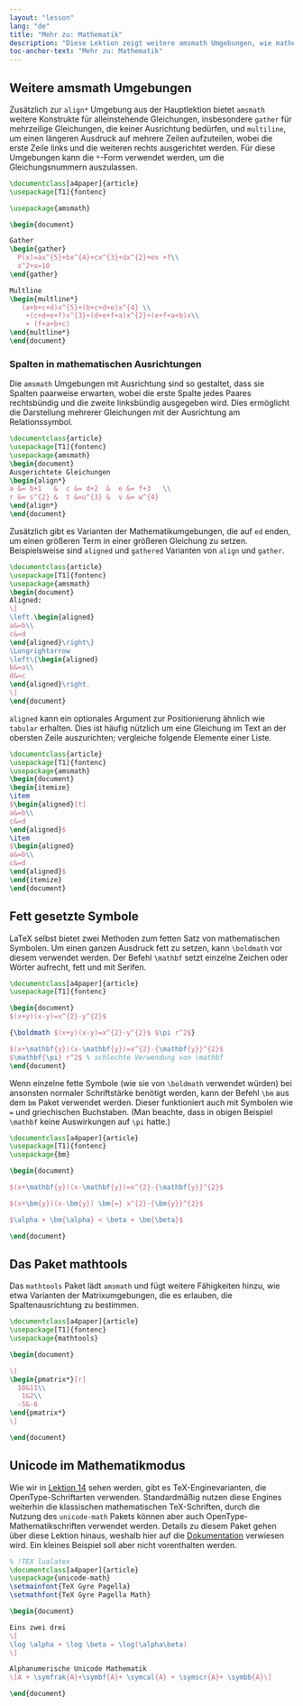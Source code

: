 ```yaml
---
layout: "lesson"
lang: "de"
title: "Mehr zu: Mathematik"
description: "Diese Lektion zeigt weitere amsmath Umgebungen, wie mathematische Inhalte fett gesetzt werden können, das Erweiterungspaket mathtools und die Verwendung von Unicode-Eingaben im Mathematikmodus"
toc-anchor-text: "Mehr zu: Mathematik"
---
```


## Weitere amsmath Umgebungen

Zusätzlich zur `align*` Umgebung aus der Hauptlektion bietet `amsmath` weitere
Konstrukte für alleinstehende Gleichungen, insbesondere `gather` für mehrzeilige
Gleichungen, die keiner Ausrichtung bedürfen, und `multiline`, um einen längeren
Ausdruck auf mehrere Zeilen aufzuteilen, wobei die erste Zeile links
und die weiteren rechts ausgerichtet werden. Für diese Umgebungen kann die
`*`-Form verwendet werden, um die Gleichungsnummern auszulassen.

```latex
\documentclass[a4paper]{article}
\usepackage[T1]{fontenc}

\usepackage{amsmath}

\begin{document}

Gather
\begin{gather}
  P(x)=ax^{5}+bx^{4}+cx^{3}+dx^{2}+ex +f\\
  x^2+x=10
\end{gather}

Multline
\begin{multline*}
   (a+b+c+d)x^{5}+(b+c+d+e)x^{4} \\
    +(c+d+e+f)x^{3}+(d+e+f+a)x^{2}+(e+f+a+b)x\\
    + (f+a+b+c)
\end{multline*}
\end{document}
```

### Spalten in mathematischen Ausrichtungen

Die `amsmath` Umgebungen mit Ausrichtung sind so gestaltet, dass sie Spalten
paarweise erwarten, wobei die erste Spalte jedes Paares rechtsbündig und die
zweite linksbündig ausgegeben wird. Dies ermöglicht die Darstellung mehrerer
Gleichungen mit der Ausrichtung am Relationssymbol.


```latex
\documentclass{article}
\usepackage[T1]{fontenc}
\usepackage{amsmath}
\begin{document}
Ausgerichtete Gleichungen
\begin{align*}
a &= b+1   &  c &= d+2  &  e &= f+3   \\
r &= s^{2} &  t &=u^{3} &  v &= w^{4}
\end{align*}
\end{document}
```

Zusätzlich gibt es Varianten der Mathematikumgebungen, die auf `ed` enden, um
einen größeren Term in einer größeren Gleichung zu setzen. Beispielsweise sind
`aligned` und `gathered` Varianten von `align` und `gather`.

```latex
\documentclass{article}
\usepackage[T1]{fontenc}
\usepackage{amsmath}
\begin{document}
Aligned:
\[
\left.\begin{aligned}
a&=b\\
c&=d
\end{aligned}\right\}
\Longrightarrow
\left\{\begin{aligned}
b&=a\\
d&=c
\end{aligned}\right.
\]
\end{document}
```

`aligned` kann ein optionales Argument zur Positionierung ähnlich wie `tabular`
erhalten. Dies ist häufig nützlich um eine Gleichung im Text an der obersten
Zeile auszurichten; vergleiche folgende Elemente einer Liste.


```latex
\documentclass{article}
\usepackage[T1]{fontenc}
\usepackage{amsmath}
\begin{document}
\begin{itemize}
\item 
$\begin{aligned}[t]
a&=b\\
c&=d
\end{aligned}$
\item 
$\begin{aligned}
a&=b\\
c&=d
\end{aligned}$
\end{itemize}
\end{document}
```

## Fett gesetzte Symbole

LaTeX selbst bietet zwei Methoden zum fetten Satz von mathematischen Symbolen.
Um einen ganzen Ausdruck fett zu setzen, kann `\boldmath` vor diesem verwendet
werden. Der Befehl `\mathbf` setzt einzelne Zeichen oder Wörter aufrecht, fett
und mit Serifen.

```latex
\documentclass[a4paper]{article}
\usepackage[T1]{fontenc}

\begin{document}
$(x+y)(x-y)=x^{2}-y^{2}$

{\boldmath $(x+y)(x-y)=x^{2}-y^{2}$ $\pi r^2$}

$(x+\mathbf{y})(x-\mathbf{y})=x^{2}-{\mathbf{y}}^{2}$
$\mathbf{\pi} r^2$ % schlechte Verwendung von \mathbf
\end{document}
```

Wenn einzelne fette Symbole (wie sie von `\boldmath` verwendet würden) bei
ansonsten normaler Schriftstärke benötigt werden, kann der Befehl `\bm` aus dem
`bm` Paket verwendet werden. Dieser funktioniert auch mit Symbolen wie `=` und
griechischen Buchstaben. (Man beachte, dass in obigen Beispiel `\mathbf` keine
Auswirkungen auf `\pi` hatte.)

```latex
\documentclass[a4paper]{article}
\usepackage[T1]{fontenc}
\usepackage{bm}

\begin{document}

$(x+\mathbf{y})(x-\mathbf{y})=x^{2}-{\mathbf{y}}^{2}$

$(x+\bm{y})(x-\bm{y}) \bm{=} x^{2}-{\bm{y}}^{2}$

$\alpha + \bm{\alpha} < \beta + \bm{\beta}$

\end{document}
```

## Das Paket mathtools

Das `mathtools` Paket lädt `amsmath` und fügt weitere Fähigkeiten hinzu, wie
etwa Varianten der Matrixumgebungen, die es erlauben, die Spaltenausrichtung zu
bestimmen.

```latex
\documentclass[a4paper]{article}
\usepackage[T1]{fontenc}
\usepackage{mathtools}

\begin{document}

\[
\begin{pmatrix*}[r]
  10&11\\
   1&2\\
  -5&-6
\end{pmatrix*}
\]

\end{document}
```

## Unicode im Mathematikmodus

Wie wir in [Lektion 14](lesson-14) sehen werden, gibt es TeX-Enginevarianten,
die OpenType-Schriftarten verwenden. Standardmäßig nutzen diese Engines
weiterhin die klassischen mathematischen TeX-Schriften, durch die Nutzung des
`unicode-math` Pakets können aber auch OpenType-Mathematikschriften verwendet
werden. Details zu diesem Paket gehen über diese Lektion hinaus, weshalb hier
auf die [Dokumentation](https://texdoc.net/pkg/unicode-math) verwiesen wird. Ein
kleines Beispiel soll aber nicht vorenthalten werden.

```latex
% !TEX lualatex
\documentclass[a4paper]{article}
\usepackage{unicode-math}
\setmainfont{TeX Gyre Pagella}
\setmathfont{TeX Gyre Pagella Math}

\begin{document}

Eins zwei drei
\[
\log \alpha + \log \beta = \log(\alpha\beta)
\]

Alphanumerische Unicode Mathematik
\[A + \symfrak{A}+\symbf{A}+ \symcal{A} + \symscr{A}+ \symbb{A}\]

\end{document}
```
